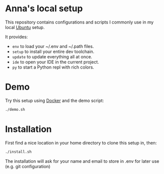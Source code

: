 # Anna's local setup

This repository contains configurations and scripts I commonly use in my local
[Ubuntu] setup.

It provides:

- `env` to load your ~/.env and ~/.path files.
- `setup` to install your entire dev toolchain.
- `update` to update everything all at once.
- `ide` to open your IDE in the current project.
- `py` to start a Python repl with rich colors.

# Demo

Try this setup using [Docker] and the demo script:
```bash
./demo.sh
```

# Installation

First find a nice location in your home directory to clone this setup in, then:

```bash
./install.sh
```

The installation will ask for your name and email to store in .env for later
use (e.g. git configuration)

[Docker]: https://docs.docker.com/engine/install/ubuntu/
[Ubuntu]: https://releases.ubuntu.com/
